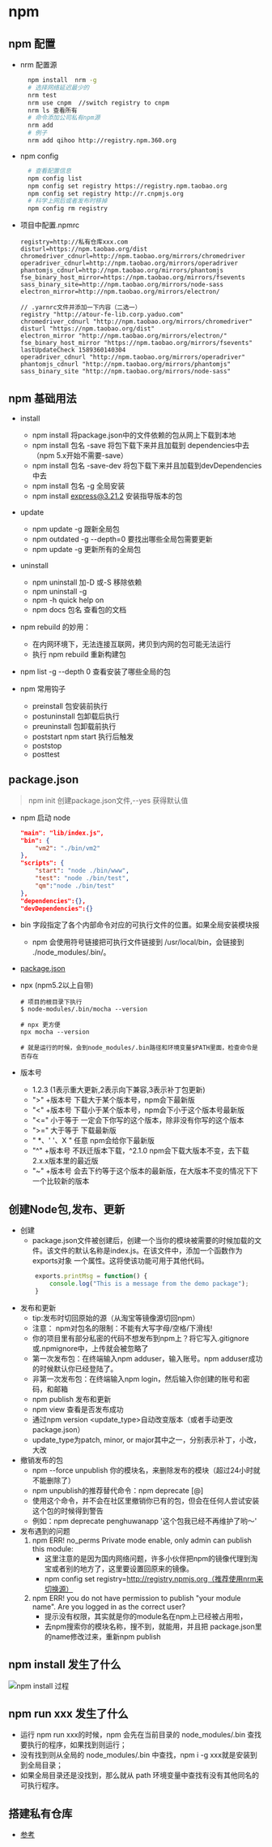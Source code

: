 # npm
## npm 配置
* nrm 配置源
  ``` bash
    npm install  nrm -g
    # 选择网络延迟最少的
    nrm test 
    nrm use cnpm  //switch registry to cnpm
    nrm ls 查看所有
    # 命令添加公司私有npm源
    nrm add 
    # 例子
    nrm add qihoo http://registry.npm.360.org
  ```
* npm config
  ```bash
    # 查看配置信息
    npm config list    
    npm config set registry https://registry.npm.taobao.org
    npm config set registry http://r.cnpmjs.org
    # 科学上网后或者发布时移掉
    npm config rm registry
  ```
* 项目中配置.npmrc
    ```
    registry=http://私有仓库xxx.com
    disturl=https://npm.taobao.org/dist
    chromedriver_cdnurl=http://npm.taobao.org/mirrors/chromedriver
    operadriver_cdnurl=http://npm.taobao.org/mirrors/operadriver
    phantomjs_cdnurl=http://npm.taobao.org/mirrors/phantomjs
    fse_binary_host_mirror=https://npm.taobao.org/mirrors/fsevents
    sass_binary_site=http://npm.taobao.org/mirrors/node-sass
    electron_mirror=http://npm.taobao.org/mirrors/electron/
    
    // .yarnrc文件并添加一下内容（二选一）
    registry "http://atour-fe-lib.corp.yaduo.com"
    chromedriver_cdnurl "http://npm.taobao.org/mirrors/chromedriver"
    disturl "https://npm.taobao.org/dist"
    electron_mirror "http://npm.taobao.org/mirrors/electron/"
    fse_binary_host_mirror "https://npm.taobao.org/mirrors/fsevents"
    lastUpdateCheck 1589360140304
    operadriver_cdnurl "http://npm.taobao.org/mirrors/operadriver"
    phantomjs_cdnurl "http://npm.taobao.org/mirrors/phantomjs"
    sass_binary_site "http://npm.taobao.org/mirrors/node-sass"
    ```
## npm 基础用法
* install
    - npm install  将package.json中的文件依赖的包从网上下载到本地
    - npm install  包名 -save 将包下载下来并且加载到 dependencies中去（npm 5.x开始不需要-save）
    - npm install  包名 -save-dev  将包下载下来并且加载到devDependencies中去
    - npm install  包名 -g  全局安装
    - npm install express@3.21.2 安装指导版本的包

* update
    - npm update -g <package>  跟新全局包
    - npm outdated -g --depth=0 要找出哪些全局包需要更新
    - npm update -g 更新所有的全局包

* uninstall
    - npm uninstall  <package> 加-D 或-S 移除依赖
    - npm uninstall -g <package>
    + npm <command> -h  quick help on <command>
    + npm docs 包名 查看包的文档

* npm rebuild 的妙用：
    - 在内网环境下，无法连接互联网，拷贝到内网的包可能无法运行
    - 执行 npm rebuild 重新构建包

* npm list -g --depth 0  查看安装了哪些全局的包

* npm 常用钩子
  - preinstall 包安装前执行
  - postuninstall 包卸载后执行
  - preuninstall 包卸载前执行
  - poststart  npm start 执行后触发
  - poststop     
  - posttest
## package.json
> npm init  创建package.json文件,--yes 获得默认值
* npm 启动 node 
    ```json
    "main": "lib/index.js",
    "bin": {
        "vm2": "./bin/vm2"
    },
    "scripts": {
        "start": "node ./bin/www",
        "test": "node ./bin/test",
        "qm":"node ./bin/test"
    },
    "dependencies":{},
    "devDependencies":{}
    ```
* bin 字段指定了各个内部命令对应的可执行文件的位置。如果全局安装模块报
  - npm 会使用符号链接把可执行文件链接到 /usr/local/bin，会链接到 ./node_modules/.bin/。
* [package.json](http://www.mujiang.info/translation/npmjs/files/package.json.html)

* npx (npm5.2以上自带)
    ```
    # 项目的根目录下执行
    $ node-modules/.bin/mocha --version

    # npx 更方便
    npx mocha --version

    # 就是运行的时候，会到node_modules/.bin路径和环境变量$PATH里面，检查命令是否存在
    ```
* 版本号
    - 1.2.3 (1表示重大更新,2表示向下兼容,3表示补丁包更新)
    - ">" +版本号   下载大于某个版本号，npm会下最新版
    - "<" +版本号   下载小于某个版本号，npm会下小于这个版本号最新版
    - "<=" 小于等于 一定会下你写的这个版本，除非没有你写的这个版本
    - ">=" 大于等于  下载最新版
    - " *、' '、X "  任意 npm会给你下最新版
    - "^" +版本号  不跃迁版本下载，^2.1.0 npm会下载大版本不变，去下载2.x.x版本里的最近版
    - "~" +版本号  会去下约等于这个版本的最新版，在大版本不变的情况下下一个比较新的版本
## 创建Node包,发布、更新
* 创建
  - package.json文件被创建后，创建一个当你的模块被需要的时候加载的文件。该文件的默认名称是index.js。在该文件中，添加一个函数作为exports对象  一个属性。这将使该功能可用于其他代码。
  ```js
      exports.printMsg = function() {
          console.log("This is a message from the demo package");
      }
  ```
* 发布和更新
  - tip:发布时切回原始的源（从淘宝等镜像源切回npm）
  - 注意： npm对包名的限制：不能有大写字母/空格/下滑线!
  - 你的项目里有部分私密的代码不想发布到npm上？将它写入.gitignore 或.npmignore中，上传就会被忽略了
  - 第一次发布包：在终端输入npm adduser，输入账号。npm adduser成功的时候默认你已经登陆了。
  - 非第一次发布包：在终端输入npm login，然后输入你创建的账号和密码，和邮箱
  - npm publish 发布和更新
  - npm view 查看是否发布成功
  - 通过npm version <update_type>自动改变版本（或者手动更改package.json）
  - update_type为patch, minor, or major其中之一，分别表示补丁，小改，大改
* 撤销发布的包
  - npm --force unpublish 你的模块名，来删除发布的模块（超过24小时就不能删除了）
  - npm unpublish的推荐替代命令：npm deprecate <pkg>[@<version>] <message>
  - 使用这个命令，并不会在社区里撤销你已有的包，但会在任何人尝试安装这个包的时候得到警告
  - 例如：npm deprecate penghuwanapp '这个包我已经不再维护了哟～'
* 发布遇到的问题
  1. npm ERR! no_perms Private mode enable, only admin can publish this module:
      - 这里注意的是因为国内网络问题，许多小伙伴把npm的镜像代理到淘宝或者别的地方了，这里要设置回原来的镜像。
      - npm config set registry=http://registry.npmjs.org（推荐使用nrm来切换源）
  2. npm ERR! you do not have permission to publish "your module name". Are you logged in as the correct user?
      - 提示没有权限，其实就是你的module名在npm上已经被占用啦，
      - 去npm搜索你的模块名称，搜不到，就能用，并且把 package.json里的name修改过来，重新npm publish         
## npm install 发生了什么
![npm install 过程](./imgs/npm-install.png)
## npm run xxx 发生了什么
* 运行 npm run xxx的时候，npm 会先在当前目录的 node_modules/.bin 查找要执行的程序，如果找到则运行；
* 没有找到则从全局的 node_modules/.bin 中查找，npm i -g xxx就是安装到到全局目录；
* 如果全局目录还是没找到，那么就从 path 环境变量中查找有没有其他同名的可执行程序。
## 搭建私有仓库
- [参考](https://blog.csdn.net/qq1195566313/article/details/132039589?spm=1001.2014.3001.5501)